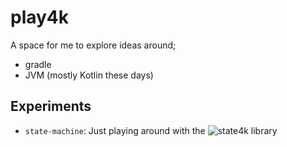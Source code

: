 # play4k

A space for me to explore ideas around;
- gradle
- JVM (mostly Kotlin these days)

## Experiments

- `state-machine`: Just playing around with the ![state4k](hhttps://github.com/fork-handles/forkhandles/tree/trunk/state4k) library
